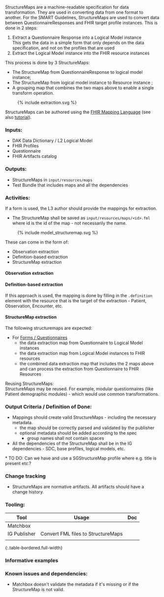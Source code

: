 
StructureMaps are a machine-readable specification for data transformation. They are used in converting data from one format to another. For  the SMART Guidelines, StructureMaps are used to convert data between QuestionnaireResponses and FHIR target profile instances. This is done in 2 steps:
1. Extract a Questionnaire Response into a Logical Model instance  
  This gets the data in a simple form that only depends on the data specification, and not on the profiles that are used
2. Extract the Logical Model instance into the FHIR resource instances

This process is done by 3 StructureMaps: 
* The StructureMap from QuestionnaireResponse to logical model instance;
* The StructureMap from logical model instance to Resource instance ;
* A grouping map that combines the two maps above to enable a single transform operation.


<figure>
  {% include extraction.svg %}
</figure>


StructureMaps can be authored using the [FHIR Mapping Language](https://hl7.org/fhir/R4/mapping-language.html) (see also [tutorial](https://hl7.org/fhir/R4/mapping-tutorial.html)).

  
### **Inputs:** 

* DAK Data Dictionary / L2 Logical Model
* FHIR Profiles
* Questionnaire
* FHIR Artifacts catalog


### **Outputs:**

* StructureMaps in `input/resources/maps`
* Test Bundle that includes maps and all the dependencies


### **Activities:**

If a form is used, the L3 author should provide the mappings for extraction.

* The StructureMap shall be saved as `input/resources/maps/<id>.fml` where id is the id of the map - not necessarily the name.
<figure>
  {% include model_structuremap.svg %}
</figure>

These can come in the form of:
- Observation extraction
- Definition-based extraction
- StructureMap extraction

#### Observation extraction

#### Definition-based extraction
If this approach is used, the mapping is done by filling in the `.definition` element with the resource that is the target of the extraction - Patient, Observation, Encounter, etc.


#### StructureMap extraction
The following structuremaps are expected: 

* For [Forms / Questionnaires](forms.html)
  * the data extraction map from Questionnaire to Logical Model instances
  * the data extraction map from Logical Model instances to FHIR resources
  * the combined data extraction map that includes the 2 maps above and can process the extraction from Questionnaire to FHIR Resources


Reusing StructureMaps:  
StructureMaps may be reused. For example, modular questionnaires (like Patient demographic modules) - which would use common transformations.



### **Output Criteria / Definition of Done:**

* Mappings should create valid StructureMaps - including the necessary metadata. 
  * the map should be correctly parsed and validated by the publisher
  * optional metadata should be added according to the spec 
    * group names shall not contain spaces
* All the dependencies of the StructureMap shall be in the IG dependencies - SDC, base profiles, logical models, etc.

<div class="todo">
* TO DO: Can we have and use a SGStructureMap profile where e.g. title is present etc.?
</div>


### **Change tracking**
* StructureMaps are normative artifacts. All artifacts should have a change history.


### **Tooling:**

| Tool | Usage | Doc |
| --- | ---| ---| 
| Matchbox | |  |
| IG Publisher | Convert FML files to StructureMaps |  |
|  | |  |
{:.table-bordered.full-width}  

### **Informative examples**


### **Known issues and dependencies:**
* Matchbox doesn't validate the metadata if it's missing or if the StructureMap is not valid.


